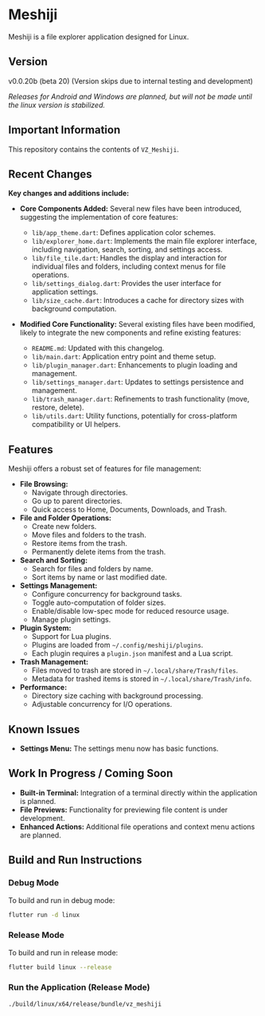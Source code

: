# Meshiji

Meshiji is a file explorer application designed for Linux.

## Version
v0.0.20b (beta 20) (Version skips due to internal testing and development)

*Releases for Android and Windows are planned, but will not be made until the linux version is stabilized.*

## Important Information
This repository contains the contents of `VZ_Meshiji`.

## Recent Changes

**Key changes and additions include:**

*   **Core Components Added:** Several new files have been introduced, suggesting the implementation of core features:
    *   `lib/app_theme.dart`: Defines application color schemes.
    *   `lib/explorer_home.dart`: Implements the main file explorer interface, including navigation, search, sorting, and settings access.
    *   `lib/file_tile.dart`: Handles the display and interaction for individual files and folders, including context menus for file operations.
    *   `lib/settings_dialog.dart`: Provides the user interface for application settings.
    *   `lib/size_cache.dart`: Introduces a cache for directory sizes with background computation.

*   **Modified Core Functionality:** Several existing files have been modified, likely to integrate the new components and refine existing features:
    *   `README.md`: Updated with this changelog.
    *   `lib/main.dart`: Application entry point and theme setup.
    *   `lib/plugin_manager.dart`: Enhancements to plugin loading and management.
    *   `lib/settings_manager.dart`: Updates to settings persistence and management.
    *   `lib/trash_manager.dart`: Refinements to trash functionality (move, restore, delete).
    *   `lib/utils.dart`: Utility functions, potentially for cross-platform compatibility or UI helpers.

## Features

Meshiji offers a robust set of features for file management:

*   **File Browsing:**
    *   Navigate through directories.
    *   Go up to parent directories.
    *   Quick access to Home, Documents, Downloads, and Trash.
*   **File and Folder Operations:**
    *   Create new folders.
    *   Move files and folders to the trash.
    *   Restore items from the trash.
    *   Permanently delete items from the trash.
*   **Search and Sorting:**
    *   Search for files and folders by name.
    *   Sort items by name or last modified date.
*   **Settings Management:**
    *   Configure concurrency for background tasks.
    *   Toggle auto-computation of folder sizes.
    *   Enable/disable low-spec mode for reduced resource usage.
    *   Manage plugin settings.
*   **Plugin System:**
    *   Support for Lua plugins.
    *   Plugins are loaded from `~/.config/meshiji/plugins`.
    *   Each plugin requires a `plugin.json` manifest and a Lua script.
*   **Trash Management:**
    *   Files moved to trash are stored in `~/.local/share/Trash/files`.
    *   Metadata for trashed items is stored in `~/.local/share/Trash/info`.
*   **Performance:**
    *   Directory size caching with background processing.
    *   Adjustable concurrency for I/O operations.

## Known Issues

*   **Settings Menu:** The settings menu now has basic functions.

## Work In Progress / Coming Soon

*   **Built-in Terminal:** Integration of a terminal directly within the application is planned.
*   **File Previews:** Functionality for previewing file content is under development.
*   **Enhanced Actions:** Additional file operations and context menu actions are planned.

## Build and Run Instructions

### Debug Mode
To build and run in debug mode:
```bash
flutter run -d linux
```

### Release Mode
To build and run in release mode:
```bash
flutter build linux --release
```
### Run the Application (Release Mode)
```bash
./build/linux/x64/release/bundle/vz_meshiji
```

